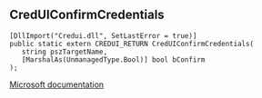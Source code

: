 ## CredUIConfirmCredentials

```
[DllImport("Credui.dll", SetLastError = true)]
public static extern CREDUI_RETURN CredUIConfirmCredentials(
   string pszTargetName,
   [MarshalAs(UnmanagedType.Bool)] bool bConfirm
);
```

[Microsoft documentation](TODO)
